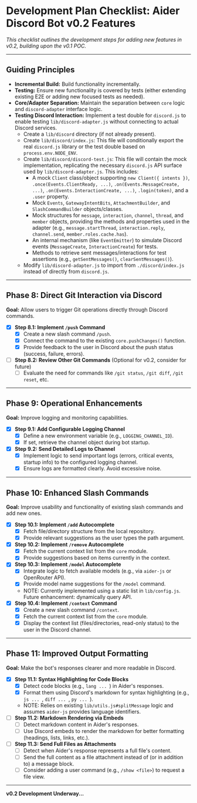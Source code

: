 # Development Plan Checklist: Aider Discord Bot v0.2 Features

*This checklist outlines the development steps for adding new features in v0.2, building upon the v0.1 POC.*

---

## Guiding Principles

*   **Incremental Build:** Build functionality incrementally.
*   **Testing:** Ensure new functionality is covered by tests (either extending existing E2E or adding new focused tests as needed).
*   **Core/Adapter Separation:** Maintain the separation between `core` logic and `discord-adapter` interface logic.
*   **Testing Discord Interaction:** Implement a test double for `discord.js` to enable testing `lib/discord-adapter.js` without connecting to actual Discord services.
    *   Create a `lib/discord` directory (if not already present).
    *   Create `lib/discord/index.js`: This file will conditionally export the real `discord.js` library or the test double based on `process.env.NODE_ENV`.
    *   Create `lib/discord/discord-test.js`: This file will contain the mock implementation, replicating the necessary `discord.js` API surface used by `lib/discord-adapter.js`. This includes:
        *   A mock `Client` class/object supporting `new Client({ intents })`, `.once(Events.ClientReady, ...)`, `.on(Events.MessageCreate, ...)`, `.on(Events.InteractionCreate, ...)`, `.login(token)`, and a `.user` property.
        *   Mock `Events`, `GatewayIntentBits`, `AttachmentBuilder`, and `SlashCommandBuilder` objects/classes.
        *   Mock structures for `message`, `interaction`, `channel`, `thread`, and `member` objects, providing the methods and properties used in the adapter (e.g., `message.startThread`, `interaction.reply`, `channel.send`, `member.roles.cache.has`).
        *   An internal mechanism (like `EventEmitter`) to simulate Discord events (`MessageCreate`, `InteractionCreate`) for tests.
        *   Methods to retrieve sent messages/interactions for test assertions (e.g., `getSentMessages()`, `clearSentMessages()`).
    *   Modify `lib/discord-adapter.js` to import from `./discord/index.js` instead of directly from `discord.js`.

---

## Phase 8: Direct Git Interaction via Discord

**Goal:** Allow users to trigger Git operations directly through Discord commands.

*   [x] **Step 8.1: Implement `/push` Command**
    *   [x] Create a new slash command `/push`.
    *   [x] Connect the command to the existing `core.pushChanges()` function.
    *   [x] Provide feedback to the user in Discord about the push status (success, failure, errors).
*   [ ] **Step 8.2: Review Other Git Commands** (Optional for v0.2, consider for future)
    *   [ ] Evaluate the need for commands like `/git status`, `/git diff`, `/git reset`, etc.

---

## Phase 9: Operational Enhancements

**Goal:** Improve logging and monitoring capabilities.

*   [x] **Step 9.1: Add Configurable Logging Channel**
    *   [x] Define a new environment variable (e.g., `LOGGING_CHANNEL_ID`).
    *   [x] If set, retrieve the channel object during bot startup.
*   [x] **Step 9.2: Send Detailed Logs to Channel**
    *   [x] Implement logic to send important logs (errors, critical events, startup info) to the configured logging channel.
    *   [x] Ensure logs are formatted clearly. Avoid excessive noise.

---

## Phase 10: Enhanced Slash Commands

**Goal:** Improve usability and functionality of existing slash commands and add new ones.

*   [x] **Step 10.1: Implement `/add` Autocomplete**
    *   [x] Fetch file/directory structure from the local repository.
    *   [x] Provide relevant suggestions as the user types the path argument.
*   [x] **Step 10.2: Implement `/remove` Autocomplete**
    *   [x] Fetch the current context list from the `core` module.
    *   [x] Provide suggestions based on items currently in the context.
*   [x] **Step 10.3: Implement `/model` Autocomplete**
    *   [x] Integrate logic to fetch available models (e.g., via `aider-js` or OpenRouter API).
    *   [x] Provide model name suggestions for the `/model` command.
    *   NOTE: Currently implemented using a static list in `lib/config.js`. Future enhancement: dynamically query API.
*   [x] **Step 10.4: Implement `/context` Command**
    *   [x] Create a new slash command `/context`.
    *   [x] Fetch the current context list from the `core` module.
    *   [x] Display the context list (files/directories, read-only status) to the user in the Discord channel.

---

## Phase 11: Improved Output Formatting

**Goal:** Make the bot's responses clearer and more readable in Discord.

*   [x] **Step 11.1: Syntax Highlighting for Code Blocks**
    *   [x] Detect code blocks (e.g., ```lang ... ```) in Aider's responses.
    *   [x] Format them using Discord's markdown for syntax highlighting (e.g., ```js ... ```, ```diff ... ```, ```py ... ```).
    *   NOTE: Relies on existing `lib/utils.js#splitMessage` logic and assumes `aider-js` provides language identifiers.
*   [ ] **Step 11.2: Markdown Rendering via Embeds**
    *   [ ] Detect markdown content in Aider's responses.
    *   [ ] Use Discord embeds to render the markdown for better formatting (headings, lists, links, etc.).
*   [ ] **Step 11.3: Send Full Files as Attachments**
    *   [ ] Detect when Aider's response represents a full file's content.
    *   [ ] Send the full content as a file attachment instead of (or in addition to) a message block.
    *   [ ] Consider adding a user command (e.g., `/show <file>`) to request a file view.

---

**v0.2 Development Underway...** 